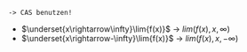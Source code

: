 	-> CAS benutzen!

- $\underset{x\rightarrow\infty}\lim{f(x)}$ -> $lim(f(x), x, \infty)$
- $\underset{x\rightarrow-\infty}\lim{f(x)}$ -> $lim(f(x), x, -\infty)$
